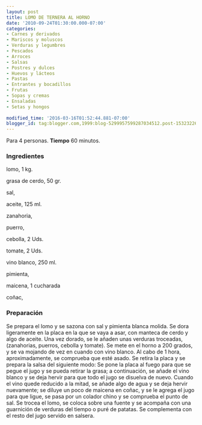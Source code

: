 ```yaml
---
layout: post
title: LOMO DE TERNERA AL HORNO
date: '2010-09-24T01:30:00.000-07:00'
categories:
- Carnes y derivados
- Mariscos y moluscos
- Verduras y legumbres
- Pescados
- Arroces
- Salsas
- Postres y dulces
- Huevos y lácteos
- Pastas
- Entrantes y bocadillos
- Frutas
- Sopas y cremas
- Ensaladas
- Setas y hongos
 
modified_time: '2016-03-16T01:52:44.881-07:00'
blogger_id: tag:blogger.com,1999:blog-5299957599287034512.post-1532322606827992945
---
```


Para 4 personas.
<b>Tiempo</b> 60 minutos.

<h3>Ingredientes</h3>

lomo, 1 kg.

grasa de cerdo, 50 gr.

sal,

aceite, 125 ml.

zanahoria,

puerro,

cebolla, 2 Uds.

tomate, 2 Uds.

vino blanco, 250 ml.

pimienta,

maicena, 1 cucharada

coñac,

<h3>Preparación</h3>

Se prepara el lomo y se sazona con sal y pimienta blanca molida. Se dora ligeramente en la placa en la que se vaya a asar, con manteca de cerdo y algo de aceite. Una vez dorado, se le añaden unas verduras troceadas, (zanahorias, puerros, cebolla y tomate). Se mete en el horno a 200 grados, y se va mojando de vez en cuando con vino blanco. Al cabo de 1 hora, aproximadamente, se comprueba que esté asado. Se retira la placa y se prepara la salsa del siguiente modo: Se pone la placa al fuego para que se pegue el jugo y se pueda retirar la grasa; a continuación, se añade el vino blanco y se deja hervir para que todo el jugo se disuelva de nuevo. Cuando el vino quede reducido a la mitad, se añade algo de agua y se deja hervir nuevamente; se diluye un poco de maicena en coñac, y se le agrega el jugo para que ligue, se pasa por un colador chino y se comprueba el punto de sal. Se trocea el lomo, se coloca sobre una fuente y se acompaña con una guarnición de verduras del tiempo o puré de patatas. Se complementa con el resto del jugo servido en salsera.

